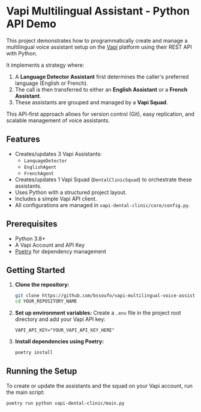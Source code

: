# Vapi Multilingual Assistant - Python API Demo

This project demonstrates how to programmatically create and manage a multilingual voice assistant setup on the [Vapi](https://vapi.ai) platform using their REST API with Python.

It implements a strategy where:
1.  A **Language Detector Assistant** first determines the caller's preferred language (English or French).
2.  The call is then transferred to either an **English Assistant** or a **French Assistant**.
3.  These assistants are grouped and managed by a **Vapi Squad**.

This API-first approach allows for version control (Git), easy replication, and scalable management of voice assistants.

## Features

*   Creates/updates 3 Vapi Assistants:
    *   `LanquageDetector`
    *   `EnglishAgent`
    *   `FrenchAgent`
*   Creates/updates 1 Vapi Squad (`DentalClinicSquad`) to orchestrate these assistants.
*   Uses Python with a structured project layout.
*   Includes a simple Vapi API client.
*   All configurations are managed in `vapi-dental-clinic/core/config.py`.

## Prerequisites

*   Python 3.8+
*   A Vapi Account and API Key
*   [Poetry](https://python-poetry.org/) for dependency management

## Getting Started

1.  **Clone the repository:**
    ```bash
    git clone https://github.com/bssoufo/vapi-multilingual-voice-assistant.git
    cd YOUR_REPOSITORY_NAME
    ```

2.  **Set up environment variables:**
    Create a `.env` file in the project root directory and add your Vapi API key:
    ```env
    VAPI_API_KEY="YOUR_VAPI_API_KEY_HERE"
    ```

3.  **Install dependencies using Poetry:**
    ```bash
    poetry install
    ```

## Running the Setup

To create or update the assistants and the squad on your Vapi account, run the main script:

```bash
poetry run python vapi-dental-clinic/main.py